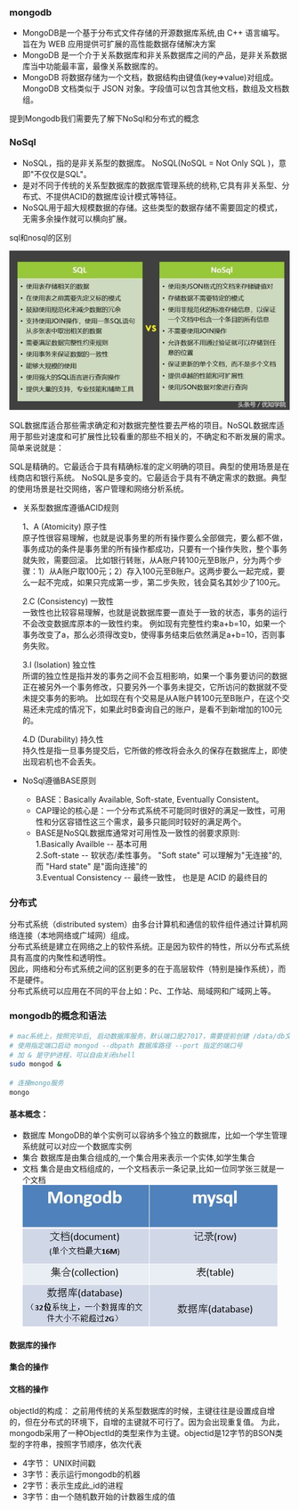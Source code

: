 ### mongodb
* MongoDB是一个基于分布式文件存储的开源数据库系统,由 C++ 语言编写。旨在为 WEB 应用提供可扩展的高性能数据存储解决方案
* MongoDB 是一个介于关系数据库和非关系数据库之间的产品，是非关系数据库当中功能最丰富，最像关系数据库的。
* MongoDB 将数据存储为一个文档，数据结构由键值(key=>value)对组成。MongoDB 文档类似于 JSON 对象。字段值可以包含其他文档，数组及文档数组。

提到Mongodb我们需要先了解下NoSql和分布式的概念

### NoSql
* NoSQL，指的是非关系型的数据库。 NoSQL(NoSQL = Not Only SQL )，意即"不仅仅是SQL"。
* 是对不同于传统的关系型数据库的数据库管理系统的统称,它具有非关系型、分布式、不提供ACID的数据库设计模式等特征。
* NoSQL用于超大规模数据的存储。这些类型的数据存储不需要固定的模式，无需多余操作就可以横向扩展。

sql和nosql的区别

![image](../static/sql.jpg)

SQL数据库适合那些需求确定和对数据完整性要去严格的项目。NoSQL数据库适用于那些对速度和可扩展性比较看重的那些不相关的，不确定和不断发展的需求。简单来说就是：

SQL是精确的。它最适合于具有精确标准的定义明确的项目。典型的使用场景是在线商店和银行系统。
NoSQL是多变的。它最适合于具有不确定需求的数据。典型的使用场景是社交网络，客户管理和网络分析系统。

* 关系型数据库遵循ACID规则

    1、A (Atomicity) 原子性  
    原子性很容易理解，也就是说事务里的所有操作要么全部做完，要么都不做，事务成功的条件是事务里的所有操作都成功，只要有一个操作失败，整个事务就失败，需要回滚。
    比如银行转账，从A账户转100元至B账户，分为两个步骤：1）从A账户取100元；2）存入100元至B账户。这两步要么一起完成，要么一起不完成，如果只完成第一步，第二步失败，钱会莫名其妙少了100元。

    2.C (Consistency) 一致性  
    一致性也比较容易理解，也就是说数据库要一直处于一致的状态，事务的运行不会改变数据库原本的一致性约束。
    例如现有完整性约束a+b=10，如果一个事务改变了a，那么必须得改变b，使得事务结束后依然满足a+b=10，否则事务失败。

    3.I (Isolation) 独立性  
    所谓的独立性是指并发的事务之间不会互相影响，如果一个事务要访问的数据正在被另外一个事务修改，只要另外一个事务未提交，它所访问的数据就不受未提交事务的影响。
    比如现在有个交易是从A账户转100元至B账户，在这个交易还未完成的情况下，如果此时B查询自己的账户，是看不到新增加的100元的。

    4.D (Durability) 持久性  
    持久性是指一旦事务提交后，它所做的修改将会永久的保存在数据库上，即使出现宕机也不会丢失。

* NoSql遵循BASE原则  
    * BASE：Basically Available, Soft-state, Eventually Consistent。
    * CAP理论的核心是：一个分布式系统不可能同时很好的满足一致性，可用性和分区容错性这三个需求，最多只能同时较好的满足两个。
    * BASE是NoSQL数据库通常对可用性及一致性的弱要求原则:  
        1.Basically Availble -- 基本可用  
        2.Soft-state -- 软状态/柔性事务。 "Soft state" 可以理解为"无连接"的, 而 "Hard state" 是"面向连接"的  
        3.Eventual Consistency -- 最终一致性， 也是是 ACID 的最终目的

### 分布式
分布式系统（distributed system）由多台计算机和通信的软件组件通过计算机网络连接（本地网络或广域网）组成。  
分布式系统是建立在网络之上的软件系统。正是因为软件的特性，所以分布式系统具有高度的内聚性和透明性。  
因此，网络和分布式系统之间的区别更多的在于高层软件（特别是操作系统），而不是硬件。  
分布式系统可以应用在不同的平台上如：Pc、工作站、局域网和广域网上等。  


### mongodb的概念和语法
```sh
# mac系统上，按照完毕后, 启动数据库服务，默认端口是27017，需要提前创建 /data/db文件夹存储数据
# 使用指定端口启动 mongod --dbpath 数据库路径 --port 指定的端口号
# 加 & 是守护进程，可以自由关闭shell
sudo mongod &

# 连接mongo服务
mongo
```

#### 基本概念：
* 数据库 MongoDB的单个实例可以容纳多个独立的数据库，比如一个学生管理系统就可以对应一个数据库实例
* 集合 数据库是由集合组成的,一个集合用来表示一个实体,如学生集合
* 文档 集合是由文档组成的，一个文档表示一条记录,比如一位同学张三就是一个文档
![image](../static/mongostat.jpg)

#### 数据库的操作

#### 集合的操作

#### 文档的操作



objectId的构成：
之前用传统的关系型数据库的时候，主键往往是设置成自增的，但在分布式的环境下，自增的主键就不可行了。因为会出现重复值。
为此，mongodb采用了一种ObjectId的类型来作为主键。objectid是12字节的BSON类型的字符串，按照字节顺序，依次代表
* 4字节： UNIX时间戳
* 3字节：表示运行mongodb的机器
* 2字节：表示生成此_id的进程
* 3字节：由一个随机数开始的计数器生成的值
